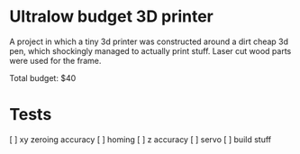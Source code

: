 # Ultralow budget 3D printer
A project in which a tiny 3d printer was constructed around a dirt cheap 3d pen, which shockingly managed to actually print stuff.
Laser cut wood parts were used for the frame.

Total budget: $40
# Tests
[ ] xy zeroing accuracy
[ ] homing
[ ] z accuracy
[ ] servo
[ ] build stuff
